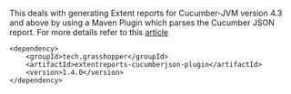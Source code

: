 This deals with generating Extent reports for Cucumber-JVM version 4.3 and above by using a Maven Plugin which parses the Cucumber JSON report. For more details refer to this [article](https://grasshopper.tech/2114/)

```
<dependency>
    <groupId>tech.grasshopper</groupId>
    <artifactId>extentreports-cucumberjson-plugin</artifactId>
    <version>1.4.0</version>
</dependency>
```
